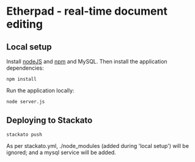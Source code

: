 # Etherpad - real-time document editing

## Local setup

Install [nodeJS](http://nodejs.org/) and [npm](http://npmjs.org/) and
MySQL. Then install the application dependencies:

    npm install

Run the application locally:

    node server.js

## Deploying to Stackato

    stackato push

As per stackato.yml, ./node_modules (added during 'local setup') will be
ignored; and a mysql service will be added.
